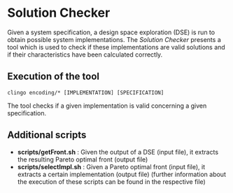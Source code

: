 
# Solution Checker

Given a system specification, a design space exploration (DSE) is run to obtain possible system implementations. The *Solution Checker* presents a tool which is used to check if these implementations are valid solutions and if their characteristics have been calculated correctly. 

## Execution of the tool

	clingo encoding/* [IMPLEMENTATION] [SPECIFICATION]
The tool checks if a given implementation is valid concerning a given specification.

## Additional scripts

 - **scripts/getFront.sh** : Given the output of a DSE (input file), it extracts the resulting Pareto optimal front (output file) 
 - **scripts/selectImpl.sh** : Given a Pareto optimal front (input file), it extracts a certain implementation (output file)
 (further information about the execution of these scripts can be found in the respective file)
 
